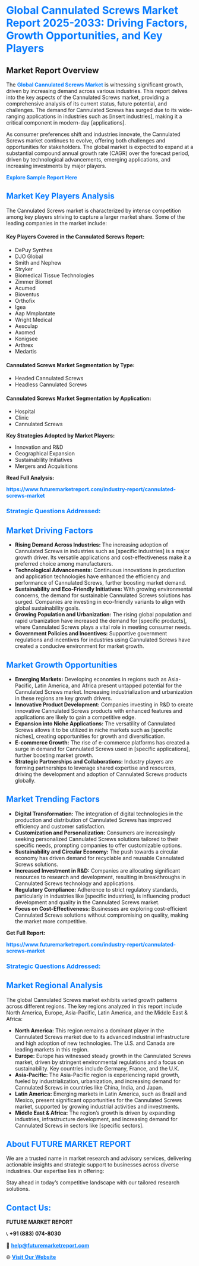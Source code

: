 <h1 style="color: #007BFF;">Global Cannulated Screws Market Report 2025-2033: Driving Factors, Growth Opportunities, and Key Players</h1>

<section id="overview">
<h2>Market Report Overview</h2>
<p>The <a href="https://www.futuremarketreport.com/industry-report/cannulated-screws-market" style="color: #007BFF; text-decoration: none;"><strong>Global Cannulated Screws Market</strong></a> is witnessing significant growth, driven by increasing demand across various industries. This report delves into the key aspects of the Cannulated Screws market, providing a comprehensive analysis of its current status, future potential, and challenges. The demand for Cannulated Screws has surged due to its wide-ranging applications in industries such as [insert industries], making it a critical component in modern-day [applications].</p>
<p>As consumer preferences shift and industries innovate, the Cannulated Screws market continues to evolve, offering both challenges and opportunities for stakeholders. The global market is expected to expand at a substantial compound annual growth rate (CAGR) over the forecast period, driven by technological advancements, emerging applications, and increasing investments by major players.</p>
</section>

<section id="overview">
<p><a href="https://www.futuremarketreport.com/request-sample/reportId=124982" style="color: #007BFF; text-decoration: none;"><strong>Explore Sample Report Here</strong></a></p>
</section>

<section id="key-players">
<h2 style="color: #007BFF;">Market Key Players Analysis</h2>
<p>The Cannulated Screws market is characterized by intense competition among key players striving to capture a larger market share. Some of the leading companies in the market include:</p>
<h4>Key Players Covered in the Cannulated Screws Report:</h4>
<ul><li>DePuy Synthes</li><li>DJO Global</li><li>Smith and Nephew</li><li>Stryker</li><li>Biomedical Tissue Technologies</li><li>Zimmer Biomet</li><li>Acumed</li><li>Bioventus</li><li>Orthofix</li><li>Igea</li><li>Aap Mmplantate</li><li>Wright Medical</li><li>Aesculap</li><li>Axomed</li><li>Konigsee</li><li>Arthrex</li><li>Medartis</li></ul>
<h4>Cannulated Screws Market Segmentation by Type:</h4>
<ul><li>Headed Cannulated Screws</li><li>Headless Cannulated Screws</li></ul>

<h4>Cannulated Screws Market Segmentation by Application:</h4>
<ul><li>Hospital</li><li>Clinic</li><li>Cannulated Screws</li></ul>
<p><strong>Key Strategies Adopted by Market Players:</strong></p>
<ul>
<li>Innovation and R&D</li>
<li>Geographical Expansion</li>
<li>Sustainability Initiatives</li>
<li>Mergers and Acquisitions</li>
</ul>
</section>

<section>
<p><strong>Read Full Analysis: </strong></p><a href="https://www.futuremarketreport.com/industry-report/cannulated-screws-market" style="color: #007BFF; text-decoration: none;"><strong>https://www.futuremarketreport.com/industry-report/cannulated-screws-market</strong></a>
<h3 style="color: #007BFF;">Strategic Questions Addressed:</h3>
</section>

<section id="driving-factors">
<h2 style="color: #007BFF;">Market Driving Factors</h2>
<ul>
<li><strong>Rising Demand Across Industries:</strong> The increasing adoption of Cannulated Screws in industries such as [specific industries] is a major growth driver. Its versatile applications and cost-effectiveness make it a preferred choice among manufacturers.</li>
<li><strong>Technological Advancements:</strong> Continuous innovations in production and application technologies have enhanced the efficiency and performance of Cannulated Screws, further boosting market demand.</li>
<li><strong>Sustainability and Eco-Friendly Initiatives:</strong> With growing environmental concerns, the demand for sustainable Cannulated Screws solutions has surged. Companies are investing in eco-friendly variants to align with global sustainability goals.</li>
<li><strong>Growing Population and Urbanization:</strong> The rising global population and rapid urbanization have increased the demand for [specific products], where Cannulated Screws plays a vital role in meeting consumer needs.</li>
<li><strong>Government Policies and Incentives:</strong> Supportive government regulations and incentives for industries using Cannulated Screws have created a conducive environment for market growth.</li>
</ul>
</section>

<section id="growth-opportunities">
<h2 style="color: #007BFF;">Market Growth Opportunities</h2>
<ul>
<li><strong>Emerging Markets:</strong> Developing economies in regions such as Asia-Pacific, Latin America, and Africa present untapped potential for the Cannulated Screws market. Increasing industrialization and urbanization in these regions are key growth drivers.</li>
<li><strong>Innovative Product Development:</strong> Companies investing in R&D to create innovative Cannulated Screws products with enhanced features and applications are likely to gain a competitive edge.</li>
<li><strong>Expansion into Niche Applications:</strong> The versatility of Cannulated Screws allows it to be utilized in niche markets such as [specific niches], creating opportunities for growth and diversification.</li>
<li><strong>E-commerce Growth:</strong> The rise of e-commerce platforms has created a surge in demand for Cannulated Screws used in [specific applications], further boosting market growth.</li>
<li><strong>Strategic Partnerships and Collaborations:</strong> Industry players are forming partnerships to leverage shared expertise and resources, driving the development and adoption of Cannulated Screws products globally.</li>
</ul>
</section>

<section id="trending-factors">
<h2 style="color: #007BFF;">Market Trending Factors</h2>
<ul>
<li><strong>Digital Transformation:</strong> The integration of digital technologies in the production and distribution of Cannulated Screws has improved efficiency and customer satisfaction.</li>
<li><strong>Customization and Personalization:</strong> Consumers are increasingly seeking personalized Cannulated Screws solutions tailored to their specific needs, prompting companies to offer customizable options.</li>
<li><strong>Sustainability and Circular Economy:</strong> The push towards a circular economy has driven demand for recyclable and reusable Cannulated Screws solutions.</li>
<li><strong>Increased Investment in R&D:</strong> Companies are allocating significant resources to research and development, resulting in breakthroughs in Cannulated Screws technology and applications.</li>
<li><strong>Regulatory Compliance:</strong> Adherence to strict regulatory standards, particularly in industries like [specific industries], is influencing product development and quality in the Cannulated Screws market.</li>
<li><strong>Focus on Cost-Effectiveness:</strong> Businesses are exploring cost-efficient Cannulated Screws solutions without compromising on quality, making the market more competitive.</li>
</ul>
</section>

<section>
<p><strong>Get Full Report: </strong></p><a href="https://www.futuremarketreport.com/industry-report/cannulated-screws-market" style="color: #007BFF; text-decoration: none;"><strong>https://www.futuremarketreport.com/industry-report/cannulated-screws-market</strong></a>
<h3 style="color: #007BFF;">Strategic Questions Addressed:</h3>
</section>


<section id="regional-analysis">
<h2 style="color: #007BFF;">Market Regional Analysis</h2>
<p>The global Cannulated Screws market exhibits varied growth patterns across different regions. The key regions analyzed in this report include North America, Europe, Asia-Pacific, Latin America, and the Middle East & Africa:</p>
<ul>
<li><strong>North America:</strong> This region remains a dominant player in the Cannulated Screws market due to its advanced industrial infrastructure and high adoption of new technologies. The U.S. and Canada are leading markets in this region.</li>
<li><strong>Europe:</strong> Europe has witnessed steady growth in the Cannulated Screws market, driven by stringent environmental regulations and a focus on sustainability. Key countries include Germany, France, and the U.K.</li>
<li><strong>Asia-Pacific:</strong> The Asia-Pacific region is experiencing rapid growth, fueled by industrialization, urbanization, and increasing demand for Cannulated Screws in countries like China, India, and Japan.</li>
<li><strong>Latin America:</strong> Emerging markets in Latin America, such as Brazil and Mexico, present significant opportunities for the Cannulated Screws market, supported by growing industrial activities and investments.</li>
<li><strong>Middle East & Africa:</strong> The region’s growth is driven by expanding industries, infrastructure development, and increasing demand for Cannulated Screws in sectors like [specific sectors].</li>
</ul>
</section>

<footer>
<h2 style="color: #007BFF;">About FUTURE MARKET REPORT</h2>
<p>We are a trusted name in market research and advisory services, delivering actionable insights and strategic support to businesses across diverse industries. Our expertise lies in offering:</p>

<p>Stay ahead in today’s competitive landscape with our tailored research solutions.</p>

<h2 style="color: #007BFF;">Contact Us:</h2>
<p><strong>FUTURE MARKET REPORT</strong></p>
<p>📞 <strong>+91 (883) 074-8030</strong></p>
<p>📧 <strong><a href="mailto:help@futuremarketreport.com" style="color: #007BFF;">help@futuremarketreport.com</a></strong></p>
<p>🌐 <strong><a href="https://www.futuremarketreport.com/" style="color: #007BFF;">Visit Our Website</a></strong></p>
</footer>